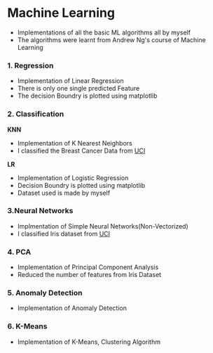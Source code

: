 # Machine Learning

- Implementations of all the basic ML algorithms all by myself
- The algorithms were learnt from Andrew Ng's course of Machine Learning

### 1. Regression
- Implementation of Linear Regression
- There is only one single predicted Feature
- The decision Boundry is plotted using matplotlib

### 2. Classification

**KNN**
- Implementation of K Nearest Neighbors
- I classified the Breast Cancer Data from [UCI](http://archive.ics.uci.edu/ml/datasets.php)

**LR**   
- Implementation of Logistic Regression
- Decision Boundry is plotted using matplotlib
- Dataset used is made by myself

### 3.Neural Networks
- Implmentation of Simple Neural Networks(Non-Vectorized)
- I classified Iris dataset from [UCI](http://archive.ics.uci.edu/ml/datasets.php)

### 4. PCA
- Implementation of Principal Component Analysis
- Reduced the number of features from Iris Dataset

### 5. Anomaly Detection
- Implementation of Anomaly Detection

### 6. K-Means
- Implementation of K-Means, Clustering Algorithm
